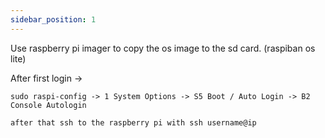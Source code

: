 ```yaml
---
sidebar_position: 1
---
```


Use raspberry pi imager to copy the os image to the sd card. (raspiban os lite)

After first login ->
```
sudo raspi-config -> 1 System Options -> S5 Boot / Auto Login -> B2 Console Autologin

after that ssh to the raspberry pi with ssh username@ip
```